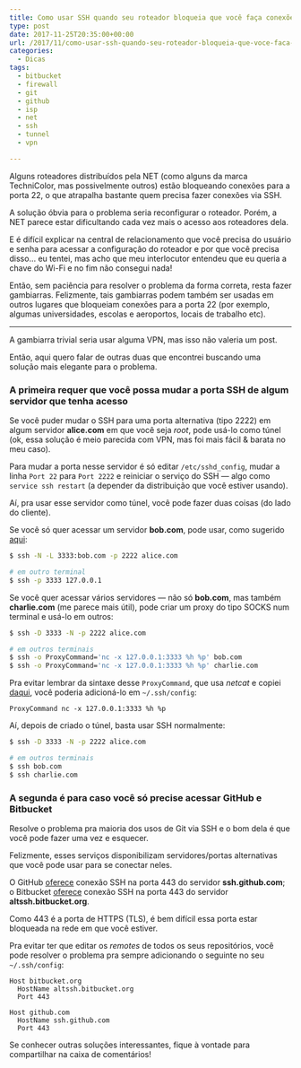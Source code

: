 ```yaml
---
title: Como usar SSH quando seu roteador bloqueia que você faça conexões à porta 22
type: post
date: 2017-11-25T20:35:00+00:00
url: /2017/11/como-usar-ssh-quando-seu-roteador-bloqueia-que-voce-faca-conexoes-a-porta-22/
categories:
  - Dicas
tags:
  - bitbucket
  - firewall
  - git
  - github
  - isp
  - net
  - ssh
  - tunnel
  - vpn

---
```

Alguns roteadores distribuídos pela NET (como alguns da marca TechniColor, mas possivelmente outros) estão bloqueando conexões para a porta 22, o que atrapalha bastante quem precisa fazer conexões via SSH.

A solução óbvia para o problema seria reconfigurar o roteador. Porém, a NET parece estar dificultando cada vez mais o acesso aos roteadores dela.

E é difícil explicar na central de relacionamento que você precisa do usuário e senha para acessar a configuração do roteador e por que você precisa disso… eu tentei, mas acho que meu interlocutor entendeu que eu queria a chave do Wi-Fi e no fim não consegui nada!

Então, sem paciência para resolver o problema da forma correta, resta fazer gambiarras. Felizmente, tais gambiarras podem também ser usadas em outros lugares que bloqueiam conexões para a porta 22 (por exemplo, algumas universidades, escolas e aeroportos, locais de trabalho etc).

* * *

A gambiarra trivial seria usar alguma VPN, mas isso não valeria um post.

Então, aqui quero falar de outras duas que encontrei buscando uma solução mais elegante para o problema.

### A primeira requer que você possa mudar a porta SSH de algum servidor que tenha acesso

Se você puder mudar o SSH para uma porta alternativa (tipo 2222) em algum servidor **alice.com** em que você seja _root_, pode usá-lo como túnel (ok, essa solução é meio parecida com VPN, mas foi mais fácil & barata no meu caso).

Para mudar a porta nesse servidor é só editar `/etc/sshd_config`, mudar a linha `Port 22` para `Port 2222` e reiniciar o serviço do SSH — algo como `service ssh restart` (a depender da distribuição que você estiver usando).

Aí, pra usar esse servidor como túnel, você pode fazer duas coisas (do lado do cliente).

Se você só quer acessar um servidor **bob.com**, pode usar, como sugerido [aqui][1]:

```bash
$ ssh -N -L 3333:bob.com -p 2222 alice.com

# em outro terminal
$ ssh -p 3333 127.0.0.1
```

Se você quer acessar vários servidores — não só **bob.com**, mas também **charlie.com** (me parece mais útil), pode criar um proxy do tipo SOCKS num terminal e usá-lo em outros:

```bash
$ ssh -D 3333 -N -p 2222 alice.com

# em outros terminais
$ ssh -o ProxyCommand='nc -x 127.0.0.1:3333 %h %p' bob.com
$ ssh -o ProxyCommand='nc -x 127.0.0.1:3333 %h %p' charlie.com
```

Pra evitar lembrar da sintaxe desse `ProxyCommand`, que usa _netcat_ e copiei [daqui][2], você poderia adicioná-lo em `~/.ssh/config`:

```
ProxyCommand nc -x 127.0.0.1:3333 %h %p
```

Aí, depois de criado o túnel, basta usar SSH normalmente:

```bash
$ ssh -D 3333 -N -p 2222 alice.com

# em outros terminais
$ ssh bob.com
$ ssh charlie.com
```

### A segunda é para caso você só precise acessar GitHub e Bitbucket

Resolve o problema pra maioria dos usos de Git via SSH e o bom dela é que você pode fazer uma vez e esquecer.

Felizmente, esses serviços disponibilizam servidores/portas alternativas que você pode usar para se conectar neles.

O GitHub [oferece][3] conexão SSH na porta 443 do servidor **ssh.github.com**; o Bitbucket [oferece][4] conexão SSH na porta 443 do servidor **altssh.bitbucket.org**.

Como 443 é a porta de HTTPS (TLS), é bem difícil essa porta estar bloqueada na rede em que você estiver.

Pra evitar ter que editar os _remotes_ de todos os seus repositórios, você pode resolver o problema pra sempre adicionando o seguinte no seu `~/.ssh/config`:

```
Host bitbucket.org
  HostName altssh.bitbucket.org
  Port 443

Host github.com
  HostName ssh.github.com
  Port 443
```

Se conhecer outras soluções interessantes, fique à vontade para compartilhar na caixa de comentários!

 [1]: https://randyfay.com/content/git-over-ssh-tunnel-through-firewall-or-vpn
 [2]: https://www.jethrocarr.com/2013/03/13/ssh-via-socks-proxies/
 [3]: https://help.github.com/articles/using-ssh-over-the-https-port/
 [4]: http://www.garbers.co.za/2014/03/03/connecting-to-bitbucket-on-https-port/
